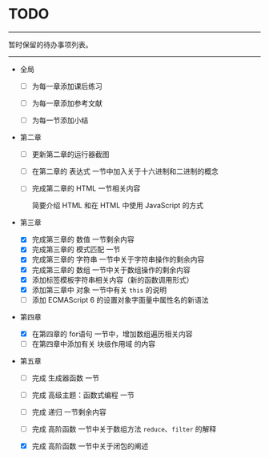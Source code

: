 

# TODO

---

暂时保留的待办事项列表。



---

- 全局

  - [ ] 为每一章添加课后练习

  - [ ] 为每一章添加参考文献

  - [ ]   为每一节添加小结
  
- 第二章

  - [ ] 更新第二章的运行器截图

  - [ ] 在第二章的 表达式 一节中加入关于十六进制和二进制的概念
  
  - [ ] 完成第二章的 HTML 一节相关内容
  
    简要介绍 HTML 和在 HTML 中使用 JavaScript 的方式
  
- 第三章

  - [x] 完成第三章的 数值 一节剩余内容
  - [x] 完成第三章的 模式匹配 一节
  - [x] 完成第三章的 字符串 一节中关于字符串操作的剩余内容
  - [x] 完成第三章的 数组 一节中关于数组操作的剩余内容
  - [x] 添加标签模板字符串相关内容（新的函数调用形式）
  - [x] 添加第三章中 对象 一节中有关 `this` 的说明
  - [ ] 添加 ECMAScript 6 的设置对象字面量中属性名的新语法 
  
- 第四章

  - [x] 在第四章的 for语句 一节中，增加数组遍历相关内容
  - [ ] 在第四章中添加有关 块级作用域 的内容 
  
- 第五章
  - [ ] 完成 生成器函数 一节
  - [ ] 完成 高级主题：函数式编程 一节
  - [ ] 完成 递归 一节剩余内容
  - [ ] 完成 高阶函数 一节中关于数组方法 `reduce`、`filter` 的解释
  - [x] 完成 高阶函数 一节中关于闭包的阐述
  
  
  
